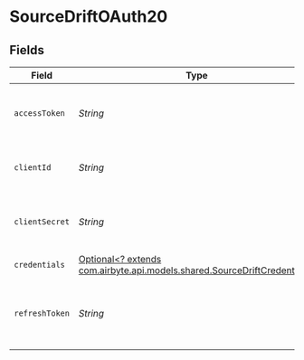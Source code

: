# SourceDriftOAuth20


## Fields

| Field                                                                                                                     | Type                                                                                                                      | Required                                                                                                                  | Description                                                                                                               |
| ------------------------------------------------------------------------------------------------------------------------- | ------------------------------------------------------------------------------------------------------------------------- | ------------------------------------------------------------------------------------------------------------------------- | ------------------------------------------------------------------------------------------------------------------------- |
| `accessToken`                                                                                                             | *String*                                                                                                                  | :heavy_check_mark:                                                                                                        | Access Token for making authenticated requests.                                                                           |
| `clientId`                                                                                                                | *String*                                                                                                                  | :heavy_check_mark:                                                                                                        | The Client ID of your Drift developer application.                                                                        |
| `clientSecret`                                                                                                            | *String*                                                                                                                  | :heavy_check_mark:                                                                                                        | The Client Secret of your Drift developer application.                                                                    |
| `credentials`                                                                                                             | [Optional<? extends com.airbyte.api.models.shared.SourceDriftCredentials>](../../models/shared/SourceDriftCredentials.md) | :heavy_minus_sign:                                                                                                        | N/A                                                                                                                       |
| `refreshToken`                                                                                                            | *String*                                                                                                                  | :heavy_check_mark:                                                                                                        | Refresh Token to renew the expired Access Token.                                                                          |